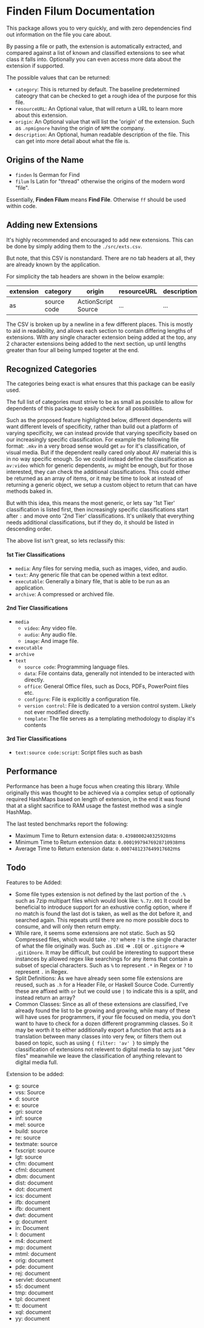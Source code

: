 # Finden Filum Documentation

This package allows you to very quickly, and with zero dependencies find out information on the file you care about.

By passing a file or path, the extension is automatically extracted, and compared against a list of known and classified extensions to see what class it falls into. Optionally you can even access more data about the extension if supported.

The possible values that can be returned:

* `category`: This is returned by default. The baseline predetermined cateogry that can be checked to get a rough idea of the purpose for this file.
* `resourceURL`: An Optional value, that will return a URL to learn more about this extension.
* `origin`: An Optional value that will list the 'origin' of the extension. Such as `.npmignore` having the origin of `NPM` the company.
* `description`: An Optional, human readable description of the file. This can get into more detail about what the file is.

## Origins of the Name

* `finden` Is German for Find
* `filum` Is Latin for "thread" otherwise the origins of the modern word "file".

Essentially, **Finden Filum** means **Find File**. Otherwise `ff` should be used within code.

## Adding new Extensions

It's highly recommended and encouraged to add new extensions. This can be done by simply adding them to the `./src/exts.csv`.

But note, that this CSV is nonstandard. There are no tab headers at all, they are already known by the application.

For simplicity the tab headers are shown in the below example:

| extension | category | origin | resourceURL | description |
| --- | --- | --- | --- | --- |
| as | source code | ActionScript Source | ... | ... | ... |

The CSV is broken up by a newline in a few different places. This is mostly to aid in readability, and allows each section to contain differing lengths of extensions. With any single character extension being added at the top, any 2 character extensions being added to the next section, up until lengths greater than four all being lumped togeter at the end.

## Recognized Categories

The categories being exact is what ensures that this package can be easily used.

The full list of categories must strive to be as small as possible to allow for dependents of this package to easily check for all possibilities.

Such as the proposed feature highlighted below, different dependents will want different levels of specificity, rather than build out a platform of varying specificity, we can instead provide that varying specificity based on our increasingly specific classification. For example the following file format: `.mkv` in a very broad sense would get `av` for it's classification, of visual media. But if the dependent really cared only about AV material this is in no way specific enough. So we could instead define the classification as `av:video` which for generic dependents, `av` might be enough, but for those interested, they can check the additional classifications. This could either be returned as an array of items, or it may be time to look at instead of returning a generic object, we setup a custom object to return that can have methods baked in.

But with this idea, this means the most generic, or lets say '1st Tier' classification is listed first, then increasingly specific classifications start after `:` and move onto '2nd Tier' classifications. It's unlikely that everything needs additional classifications, but if they do, it should be listed in descending order.

The above list isn't great, so lets reclassify this:

#### 1st Tier Classifications

- `media`: Any files for serving media, such as images, video, and audio.
- `text`: Any generic file that can be opened within a text editor.
- `executable`: Generally a binary file, that is able to be run as an application.
- `archive`: A compressed or archived file.

#### 2nd Tier Classifications

- `media`
  * `video`: Any video file.
  * `audio`: Any audio file.
  * `image`: And image file.
- `executable`
- `archive`
- `text`
  * `source code`: Programming language files.
  * `data`: File contains data, generally not intended to be interacted with directly.
  * `office`: General Office files, such as Docs, PDFs, PowerPoint files etc.
  * `configure`: File is explicitly a configuration file.
  * `version control`: File is dedicated to a version control system. Likely not ever modified directly.
  * `template`: The file serves as a templating methodology to display it's contents

#### 3rd Tier Classifications

- `text:source code:script`: Script files such as bash

## Performance

Performance has been a huge focus when creating this library. While originally this was thought to be achieved via a complex setup of optionally required HashMaps based on length of extension, in the end it was found that at a slight sacrifice to RAM usage the fastest method was a single HashMap.

The last tested benchmarks report the following:

- Maximum Time to Return extension data: `0.4398000240325928`ms
- Minimum Time to Return extension data: `0.00019979476928710938`ms
- Average Time to Return extension data: `0.0007481237649917602`ms

## Todo

Features to be Added:

- Some file types extension is not defined by the last portion of the `.%` such as 7zip multipart files which would look like: `%.7z.001`
  It could be beneficial to introduce support for an exhustive config option, where if no match is found the last dot is taken, as well as the dot before it, and searched again. This repeats until there are no more possible docs to consume, and will only then return empty.
- While rare, it seems some extensions are not static. Such as SQ Compressed files, which would take `.?Q?` where `?` is the single character of what the file originally was. Such as `.EXE` => `.EQE` or `.gitignore` => `.gitiQnore`. It may be difficult, but could be interesting to support these instances by allowed regex like searchings for any items that contain a subset of special characters. Such as `%` to represent `.*` in Regex or `?` to represent `.` in Regex.
- Split Definitions: As we have already seen some file extensions are reused, such as `.h` for a Header File, or Haskell Source Code. Currently these are affixed with `or` but we could use `|` to indicate this is a split, and instead return an array?
- Common Classes: Since as all of these extensions are classified, I've already found the list to be growing and growing, while many of these will have uses for programmers, if your file focused on media, you don't want to have to check for a dozen different programming classes. So it may be worth it to either additionally export a function that acts as a translation between many classes into very few, or filters them out based on topic, such as using `{ filter: 'av' }` to simply the classification of extensions not relevent to digital media to say just "dev files" meanwhile we leave the classification of anything relevant to digital media full.

Extension to be added:

- g: source
- vss: Source
- d: source
- e: source
- gri: source
- inf: source
- mel: source
- build: source
- re: source
- textmate: source
- fxscript: source
- lgt: source
- cfm: document
- cfml: document
- dbm: document
- dist: document
- dot: document
- ics: document
- ifb: document
- ifb: document
- dwt: document
- g: document
- in: Document
- l: document
- m4: document
- mp: document
- mtml: document
- orig: document
- pde: document
- rej: document
- servlet: document
- s5: document
- tmp: document
- tpl: document
- tt: document
- xql: document
- yy: document
